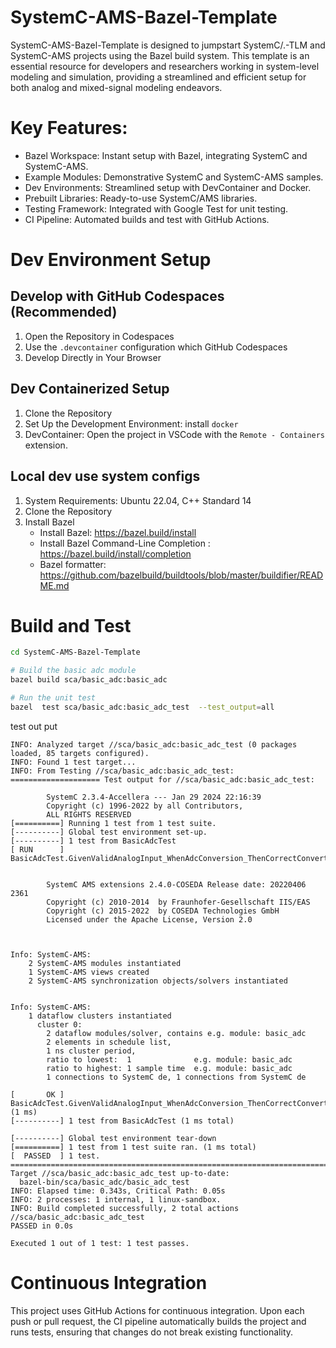 # SystemC-AMS-Bazel-Template
SystemC-AMS-Bazel-Template is designed to jumpstart SystemC/.-TLM and SystemC-AMS projects using the Bazel build system. This template is an essential resource for developers and researchers working in system-level modeling and simulation, providing a streamlined and efficient setup for both analog and mixed-signal modeling endeavors.

# Key Features:

- Bazel Workspace: Instant setup with Bazel, integrating SystemC and SystemC-AMS.
- Example Modules: Demonstrative SystemC and SystemC-AMS samples.
- Dev Environments: Streamlined setup with DevContainer and Docker.
- Prebuilt Libraries: Ready-to-use SystemC/AMS libraries.
- Testing Framework: Integrated with Google Test for unit testing.
- CI Pipeline: Automated builds and test with GitHub Actions.

# Dev Environment Setup 

## Develop with GitHub Codespaces (Recommended)
1. Open the Repository in Codespaces
2. Use the `.devcontainer` configuration which GitHub Codespaces
3. Develop Directly in Your Browser


## Dev Containerized Setup
1. Clone the Repository
2. Set Up the Development Environment: install `docker`
3. DevContainer: Open the project in VSCode with the `Remote - Containers` extension.


##  Local dev use system configs   
1. System Requirements: Ubuntu 22.04, C++ Standard 14
2. Clone the Repository
3. Install Bazel 
    - Install Bazel: https://bazel.build/install
    - Install Bazel Command-Line Completion : https://bazel.build/install/completion
    - Bazel formatter: https://github.com/bazelbuild/buildtools/blob/master/buildifier/README.md 



# Build and Test  
```bash 
cd SystemC-AMS-Bazel-Template

# Build the basic adc module 
bazel build sca/basic_adc:basic_adc

# Run the unit test 
bazel  test sca/basic_adc:basic_adc_test  --test_output=all
```

test out put 
```shell
INFO: Analyzed target //sca/basic_adc:basic_adc_test (0 packages loaded, 85 targets configured).
INFO: Found 1 test target...
INFO: From Testing //sca/basic_adc:basic_adc_test:
==================== Test output for //sca/basic_adc:basic_adc_test:

        SystemC 2.3.4-Accellera --- Jan 29 2024 22:16:39
        Copyright (c) 1996-2022 by all Contributors,
        ALL RIGHTS RESERVED
[==========] Running 1 test from 1 test suite.
[----------] Global test environment set-up.
[----------] 1 test from BasicAdcTest
[ RUN      ] BasicAdcTest.GivenValidAnalogInput_WhenAdcConversion_ThenCorrectConvertedinput


        SystemC AMS extensions 2.4.0-COSEDA Release date: 20220406 2361 
        Copyright (c) 2010-2014  by Fraunhofer-Gesellschaft IIS/EAS
        Copyright (c) 2015-2022  by COSEDA Technologies GmbH
        Licensed under the Apache License, Version 2.0



Info: SystemC-AMS: 
	2 SystemC-AMS modules instantiated
	1 SystemC-AMS views created
	2 SystemC-AMS synchronization objects/solvers instantiated


Info: SystemC-AMS: 
	1 dataflow clusters instantiated
	  cluster 0:
		2 dataflow modules/solver, contains e.g. module: basic_adc
		2 elements in schedule list,  
		1 ns cluster period, 
		ratio to lowest:  1              e.g. module: basic_adc
		ratio to highest: 1 sample time  e.g. module: basic_adc
		1 connections to SystemC de, 1 connections from SystemC de

[       OK ] BasicAdcTest.GivenValidAnalogInput_WhenAdcConversion_ThenCorrectConvertedinput (1 ms)
[----------] 1 test from BasicAdcTest (1 ms total)

[----------] Global test environment tear-down
[==========] 1 test from 1 test suite ran. (1 ms total)
[  PASSED  ] 1 test.
================================================================================
Target //sca/basic_adc:basic_adc_test up-to-date:
  bazel-bin/sca/basic_adc/basic_adc_test
INFO: Elapsed time: 0.343s, Critical Path: 0.05s
INFO: 2 processes: 1 internal, 1 linux-sandbox.
INFO: Build completed successfully, 2 total actions
//sca/basic_adc:basic_adc_test                                           PASSED in 0.0s

Executed 1 out of 1 test: 1 test passes.

```


# Continuous Integration
This project uses GitHub Actions for continuous integration. Upon each push or pull request, the CI pipeline automatically builds the project and runs tests, ensuring that changes do not break existing functionality.
